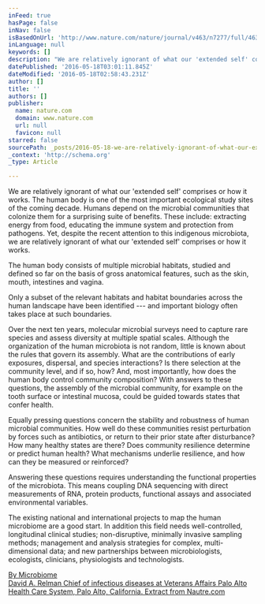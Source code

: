 ```yaml
---
inFeed: true
hasPage: false
inNav: false
isBasedOnUrl: 'http://www.nature.com/nature/journal/v463/n7277/full/463026a.html'
inLanguage: null
keywords: []
description: "We are relatively ignorant of what our 'extended self' comprises or how it works. The human body is one of the most important ecological study sites of the coming decade. Humans depend on the microbial communities that colonize them for a surprising suite of benefits. These include: extracting energy from food, educating the immune system and protection from pathogens. Yet, despite the recent attention to this indigenous microbiota, we are relatively ignorant of what our 'extended self' comprises or how it works. "
datePublished: '2016-05-18T03:01:11.845Z'
dateModified: '2016-05-18T02:58:43.231Z'
author: []
title: ''
authors: []
publisher:
  name: nature.com
  domain: www.nature.com
  url: null
  favicon: null
starred: false
sourcePath: _posts/2016-05-18-we-are-relatively-ignorant-of-what-our-extended-self-compr.md
_context: 'http://schema.org'
_type: Article

---
```

We are relatively ignorant of what our 'extended self' comprises or how it works. The human body is one of the most important ecological study sites of the coming decade. Humans depend on the microbial communities that colonize them for a surprising suite of benefits. These include: extracting energy from food, educating the immune system and protection from pathogens. Yet, despite the recent attention to this indigenous microbiota, we are relatively ignorant of what our 'extended self' comprises or how it works. 

The human body consists of multiple microbial habitats, studied and defined so far on the basis of gross anatomical features, such as the skin, mouth, intestines and vagina. 

Only a subset of the relevant habitats and habitat boundaries across the human landscape have been identified --- and important biology often takes place at such boundaries. 

Over the next ten years, molecular microbial surveys need to capture rare species and assess diversity at multiple spatial scales. Although the organization of the human microbiota is not random, little is known about the rules that govern its assembly. What are the contributions of early exposures, dispersal, and species interactions? Is there selection at the community level, and if so, how? And, most importantly, how does the human body control community composition? With answers to these questions, the assembly of the microbial community, for example on the tooth surface or intestinal mucosa, could be guided towards states that confer health. 

Equally pressing questions concern the stability and robustness of human microbial communities. How well do these communities resist perturbation by forces such as antibiotics, or return to their prior state after disturbance? How many healthy states are there? Does community resilience determine or predict human health? What mechanisms underlie resilience, and how can they be measured or reinforced? 

Answering these questions requires understanding the functional properties of the microbiota. This means coupling DNA sequencing with direct measurements of RNA, protein products, functional assays and associated environmental variables. 

The existing national and international projects to map the human microbiome are a good start. In addition this field needs well-controlled, longitudinal clinical studies; non-disruptive, minimally invasive sampling methods; management and analysis strategies for complex, multi-dimensional data; and new partnerships between microbiologists, ecologists, clinicians, physiologists and technologists.

[By Microbiome   
David A. Relman Chief of infectious diseases at Veterans Affairs Palo Alto Health Care System, Palo Alto, California. Extract from Nautre.com][0]


[0]: http://www.nature.com/nature/journal/v463/n7277/full/463026a.html